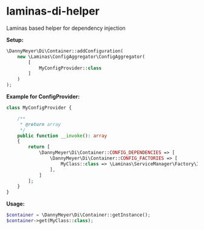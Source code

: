 # laminas-di-helper
Laminas based helper for dependency injection

**Setup:**
```php
\DannyMeyer\Di\Container::addConfiguration(
    new \Laminas\ConfigAggregator\ConfigAggregator(
        [
            MyConfigProvider::class
        ]
    )
);
```

**Example for ConfigProvider:**
```php
class MyConfigProvider {

    /**
     * @return array
     */
    public function __invoke(): array
    {
        return [
            \DannyMeyer\Di\Container::CONFIG_DEPENDENCIES => [
                \DannyMeyer\Di\Container::CONFIG_FACTORIES => [
                    MyClass::class => \Laminas\ServiceManager\Factory\InvokableFactory::class,
                ],
            ]
        ];
    }
}
```

**Usage:**
```php
$container = \DannyMeyer\Di\Container::getInstance();
$container->get(MyClass::class);
```
